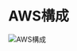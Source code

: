 # AWS構成
![AWS構成](https://user-images.githubusercontent.com/24289696/125302625-1649bd00-e367-11eb-9f58-eb5231623e7b.jpg)
